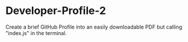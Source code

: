 # Developer-Profile-2

Create a brief GitHub Profile into an easily downloadable PDF but calling "index.js" in the terminal. 

